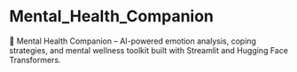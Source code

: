# Mental_Health_Companion
🧠 Mental Health Companion – AI-powered emotion analysis, coping strategies, and mental wellness toolkit built with Streamlit and Hugging Face Transformers.

